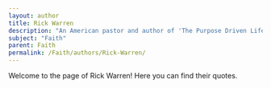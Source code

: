 ```yaml
---
layout: author
title: Rick Warren
description: "An American pastor and author of 'The Purpose Driven Life', he emphasizes the role of faith in finding purpose and meaning in life."
subject: "Faith"
parent: Faith
permalink: /Faith/authors/Rick-Warren/
---
```


Welcome to the page of Rick Warren! Here you can find their quotes.
